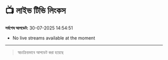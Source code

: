 # 📺 লাইভ টিভি লিংকস

**সর্বশেষ আপডেট:** 30-07-2025 14:54:51

- No live streams available at the moment

---

> স্বয়ংক্রিয়ভাবে আপডেট করা হয়েছে